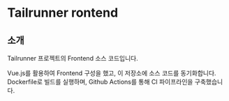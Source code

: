 # Tailrunner rontend

## 소개
Tailrunner 프로젝트의 Frontend 소스 코드입니다.

Vue.js를 활용하여 Frontend 구성을 했고, 이 저장소에 소스 코드를 동기화합니다.
Dockerfile로 빌드를 실행하며, Github Actions를 통해 CI 파이프라인을 구축했습니다.
